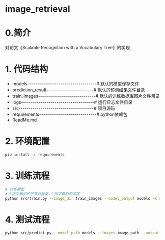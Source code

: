 # image_retrieval

# 0.简介
对论文《Scalable Recognition with a Vocabulary Tree》的实现
# 1. 代码结构
- models-----------------------------------# 默认的模型保存文件
- prediction_result------------------------# 默认的预测结果文件目录
- train_images-----------------------------# 默认的训练数据库图片文件目录
- logs-------------------------------------# 运行日志文件目录
- src--------------------------------------# 项目源码
- requirements-----------------------------# python依赖包
- ReadMe.md

# 2. 环境配置
```bash
pip install -r requirements
```

# 3. 训练流程
```bash
# 训练模型 
# k指字典树的子节点数量，l指字典树的深度
python src/train.py --image_dir train_images --model_output models -k 10 -l 5
```


# 4. 测试流程
```bash
python src/predict.py --model_path models --images image_path --output prediction_result
```

